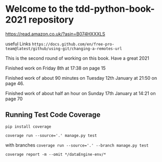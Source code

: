# Welcome to the tdd-python-book-2021 repository
https://read.amazon.co.uk/?asin=B074HXXXLS

useful Links
`https://docs.github.com/en/free-pro-team@latest/github/using-git/changing-a-remotes-url`

This is the second round of working on this book.
Have a great 2021

Finished work on Friday 8th at 17:38 on page 15

Finished work of about 90 minutes on Tuesday 12th January at 21:50 on page 46.

Finished work of about half an hour on
Sunday 17th January at 14:21 on page 70



## Running Test Code Coverage
`pip install coverage`

`coverage run --source='.' manage.py test`

with branches
`coverage run --source='.' --branch manage.py test`

`coverage report -m --omit */dataEngine-env/*` 

